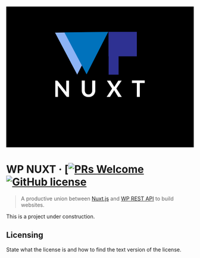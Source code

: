 ![Logo of the project](./wp-nuxt-logo.png)

# WP NUXT &middot; [[![PRs Welcome](https://img.shields.io/badge/PRs-welcome-brightgreen.svg?style=flat-square)](http://makeapullrequest.com) [![GitHub license](https://img.shields.io/badge/license-MIT-blue.svg?style=flat-square)](./LICENSE.md)
> A productive union between [Nuxt.js](https://nuxtjs.org/) and [WP REST API](https://v2.wp-api.org/) to build websites.

This is a project under construction.


## Licensing

State what the license is and how to find the text version of the license.
